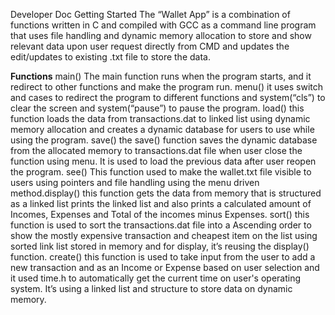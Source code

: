 Developer Doc
Getting Started
The “Wallet App” is a combination of functions written in C and compiled with GCC as a
command line program that uses file handling and dynamic memory allocation to store and
show relevant data upon user request directly from CMD and updates the edit/updates to
existing .txt file to store the data.

**Functions**
main()
The main function runs when the program starts, and it redirect to other functions and make the
program run.
menu()
it uses switch and cases to redirect the program to different functions and system(“cls”) to clear
the screen and system(“pause”) to pause the program.
load()
this function loads the data from transactions.dat to linked list using dynamic memory allocation
and creates a dynamic database for users to use while using the program.
save()
the save() function saves the dynamic database from the allocated memory to transactions.dat
file when user close the function using menu. It is used to load the previous data after user
reopen the program.
see()
This function used to make the wallet.txt file visible to users using pointers and file handling
using the menu driven method.display()
this function gets the data from memory that is structured as a linked list prints the linked list and
also prints a calculated amount of Incomes, Expenses and Total of the incomes minus
Expenses.
sort()
this function is used to sort the transactions.dat file into a Ascending order to show the mostly
expensive transaction and cheapest item on the list using sorted link list stored in memory and
for display, it’s reusing the display() function.
create()
this function is used to take input from the user to add a new transaction and as an Income or
Expense based on user selection and it used time.h to automatically get the current time on
user's operating system.
It’s using a linked list and structure to store data on dynamic memory.
